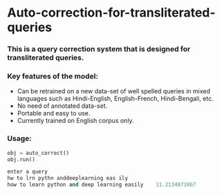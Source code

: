 # Auto-correction-for-transliterated-queries
### This is a query correction system that is designed for transliterated queries.
### Key features of the model:
  - Can be retrained on a new data-set of well spelled queries in mixed languages such as Hindi-English, English-French, Hindi-Bengali, etc.
  - No need of annotated data-set.
  - Portable and easy to use.
  - Currently trained on English corpus only.
### Usage:
```python
obj = auto_correct()
obj.run()

enter a query
hw to lrn pythn anddeeplearning eas ily
how to learn python and deep learning easily    11.2134873867
```
